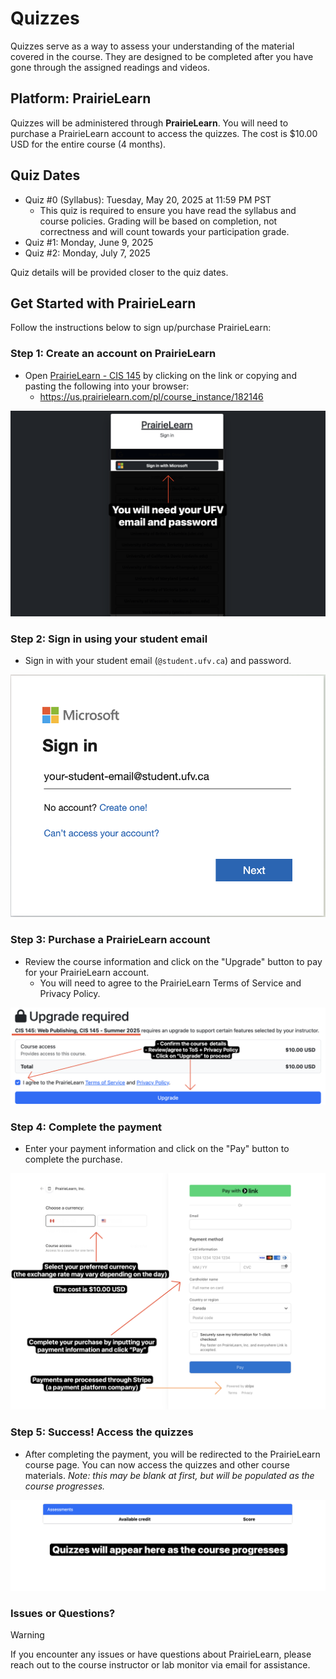 # Quizzes

Quizzes serve as a way to assess your understanding of the material covered in the course. They are designed to be completed after you have gone through the assigned readings and videos.

## Platform: PrairieLearn

Quizzes will be administered through **PrairieLearn**. You will need to purchase a PrairieLearn account to access the quizzes. The cost is $10.00 USD for the entire course (4 months).

## Quiz Dates 

- Quiz #0 (Syllabus): Tuesday, May 20, 2025 at 11:59 PM PST
  - This quiz is required to ensure you have read the syllabus and course policies. Grading will be based on completion, not correctness and will count towards your participation grade.
- Quiz #1: Monday, June 9, 2025
- Quiz #2: Monday, July 7, 2025

Quiz details will be provided closer to the quiz dates.

## Get Started with PrairieLearn

Follow the instructions below to sign up/purchase PrairieLearn:

### Step 1: Create an account on PrairieLearn
- Open [PrairieLearn - CIS 145](https://us.prairielearn.com/pl/course_instance/182146) by clicking on the link or copying and pasting the following into your browser:
  - https://us.prairielearn.com/pl/course_instance/182146

![Sign-in](images/quizzes/PL-sign-in.png)

### Step 2: Sign in using your student email
- Sign in with your student email (`@student.ufv.ca`) and password. 

![Sign-in](images/quizzes/PL-sign-in-email.png)

### Step 3: Purchase a PrairieLearn account
- Review the course information and click on the "Upgrade" button to pay for your PrairieLearn account.
  - You will need to agree to the PrairieLearn Terms of Service and Privacy Policy. 

![Sign-in](images/quizzes/PL-Purchase.png)


### Step 4: Complete the payment
- Enter your payment information and click on the "Pay" button to complete the purchase.

![Sign-in](images/quizzes/PL-Purchase-Pay.png)

### Step 5: Success! Access the quizzes
- After completing the payment, you will be redirected to the PrairieLearn course page. You can now access the quizzes and other course materials. *Note: this may be blank at first, but will be populated as the course progresses.*

![Sign-in](images/quizzes/PL-Landing-Page.png)


### Issues or Questions?

> [!WARNING]
> If you encounter any issues or have questions about PrairieLearn, please reach out to the course instructor or lab monitor via email for assistance. 